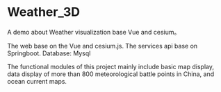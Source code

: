 # Weather_3D
A demo about Weather visualization base Vue and cesium。

The web base on the Vue and cesium.js. The services api base on Springboot. Database: Mysql

The functional modules of this project mainly include basic map display, data display of more than 800 meteorological battle points in China, and ocean current maps.
